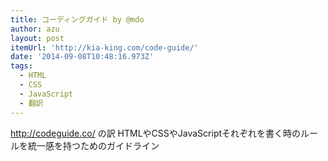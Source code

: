 ```yaml
---
title: コーディングガイド by @mdo
author: azu
layout: post
itemUrl: 'http://kia-king.com/code-guide/'
date: '2014-09-08T10:48:16.973Z'
tags:
  - HTML
  - CSS
  - JavaScript
  - 翻訳
---
```

http://codeguide.co/ の訳
HTMLやCSSやJavaScriptそれぞれを書く時のルールを統一感を持つためのガイドライン
